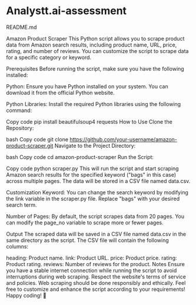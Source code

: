 # Analystt.ai-assessment


README.md

Amazon Product Scraper
This Python script allows you to scrape product data from Amazon search results, including product name, URL, price, rating, and number of reviews. You can customize the script to scrape data for a specific category or keyword.

Prerequisites
Before running the script, make sure you have the following installed:

Python: Ensure you have Python installed on your system. You can download it from the official Python website.

Python Libraries: Install the required Python libraries using the following command:

Copy code
pip install beautifulsoup4 requests
How to Use
Clone the Repository:

bash
Copy code
git clone https://github.com/your-username/amazon-product-scraper.git
Navigate to the Project Directory:

bash
Copy code
cd amazon-product-scraper
Run the Script:

Copy code
python scraper.py
This will run the script and start scraping Amazon search results for the specified keyword ("bags" in this case) across multiple pages. The data will be stored in a CSV file named data.csv.

Customization
Keyword: You can change the search keyword by modifying the link variable in the scraper.py file. Replace "bags" with your desired search term.

Number of Pages: By default, the script scrapes data from 20 pages. You can modify the page_no variable to scrape more or fewer pages.

Output
The scraped data will be saved in a CSV file named data.csv in the same directory as the script. The CSV file will contain the following columns:

heading: Product name.
link: Product URL.
price: Product price.
rating: Product rating.
reviews: Number of reviews for the product.
Notes
Ensure you have a stable internet connection while running the script to avoid interruptions during web scraping.
Respect the website's terms of service and policies. Web scraping should be done responsibly and ethically.
Feel free to customize and enhance the script according to your requirements! Happy coding! 🚀
